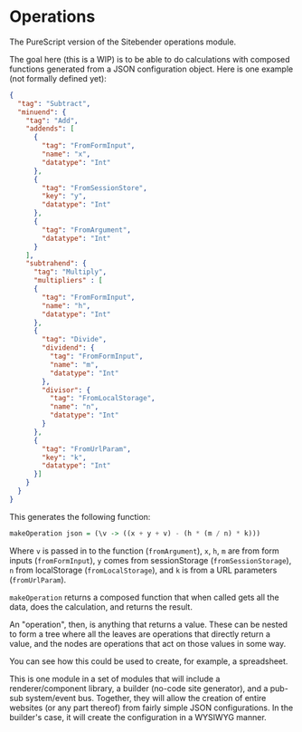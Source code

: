 # Operations

The PureScript version of the Sitebender operations module.

The goal here (this is a WIP) is to be able to do calculations with composed functions generated from a JSON configuration object. Here is one example (not formally defined yet):

```json
{
  "tag": "Subtract",
  "minuend": {
    "tag": "Add",
    "addends": [
      {
        "tag": "FromFormInput",
        "name": "x",
        "datatype": "Int"
      },
      {
        "tag": "FromSessionStore",
        "key": "y",
        "datatype": "Int"
      },
      {
        "tag": "FromArgument",
        "datatype": "Int"
      }
    ],
    "subtrahend": {
      "tag": "Multiply",
      "multipliers" : [
      {
        "tag": "FromFormInput",
        "name": "h",
        "datatype": "Int"
      },
      {
        "tag": "Divide",
        "dividend": {
          "tag": "FromFormInput",
          "name": "m",
          "datatype": "Int"
        },
        "divisor": {
          "tag": "FromLocalStorage",
          "name": "n",
          "datatype": "Int"
        }
      },
      {
        "tag": "FromUrlParam",
        "key": "k",
        "datatype": "Int"
      }]
    }
  }
}
```

This generates the following function:

```purescript
makeOperation json = (\v -> ((x + y + v) - (h * (m / n) * k)))
```

Where `v` is passed in to the function (`fromArgument`), `x`, `h`, `m` are from form inputs (`fromFormInput`), `y` comes from sessionStorage (`fromSessionStorage`), `n` from localStorage (`fromLocalStorage`), and `k` is from a URL parameters (`fromUrlParam`).

`makeOperation` returns a composed function that when called gets all the data, does the calculation, and returns the result.

An "operation", then, is anything that returns a value. These can be nested to form a tree where all the leaves are operations that directly return a value, and the nodes are operations that act on those values in some way.

You can see how this could be used to create, for example, a spreadsheet.

This is one module in a set of modules that will include a renderer/component library, a builder (no-code site generator), and a pub-sub system/event bus. Together, they will allow the creation of entire websites (or any part thereof) from fairly simple JSON configurations. In the builder's case, it will create the configuration in a WYSIWYG manner.